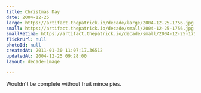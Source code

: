 ```yaml
---
title: Christmas Day
date: 2004-12-25
large: https://artifact.thepatrick.io/decade/large/2004-12-25-1756.jpg
small: https://artifact.thepatrick.io/decade/small/2004-12-25-1756.jpg
smallRetina: https://artifact.thepatrick.io/decade/small/2004-12-25-1756@2x.jpg
flickrUrl: null
photoId: null
createdAt: 2011-01-30 11:07:17.36512
updatedAt: 2004-12-25 09:28:00
layout: decade-image

---
```

Wouldn't be complete without fruit mince pies.
